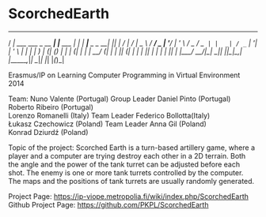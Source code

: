 ScorchedEarth
=============
 ____                     _              _   _____           _   _       _   _ 
/ ___|  ___ ___  _ __ ___| |__   ___  __| | | ____|__ _ _ __| |_| |__   / | / |
\___ \ / __/ _ \| '__/ __| '_ \ / _ \/ _` | |  _| / _` | '__| __| '_ \  | | | |
 ___) | (_| (_) | | | (__| | | |  __/ (_| | | |__| (_| | |  | |_| | | | | |_| |
|____/ \___\___/|_|  \___|_| |_|\___|\__,_| |_____\__,_|_|   \__|_| |_| |_(_)_|

Erasmus/IP on Learning Computer Programming in Virtual Environment 2014

Team:
Nuno Valente (Portugal)	Group Leader
Daniel Pinto (Portugal)		
Roberto Ribeiro (Portugal)		
Lorenzo Romanelli (Italy) Team Leader
Federico Bollotta(Italy)	
Łukasz Czechowicz (Poland) Team Leader
Anna Gil (Poland)	
Konrad Dziurdź (Poland)	

Topic of the project:
Scorched Earth is a turn-based artillery game, where a player and a computer are trying destroy each other in a 2D terrain. Both the angle and the power of the tank turret can be adjusted before each shot. The enemy is one or more tank turrets controlled by the computer. The maps and the positions of tank turrets are usually randomly generated.

Project Page: https://ip-viope.metropolia.fi/wiki/index.php/ScorchedEarth
Github Project Page: https://github.com/PKPL/ScorchedEarth
